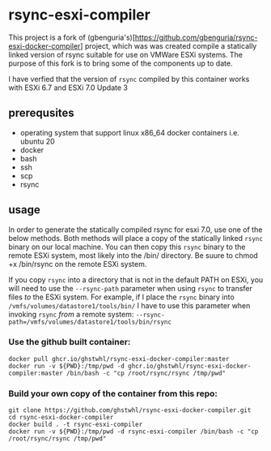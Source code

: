 # rsync-esxi-compiler
This project is a fork of (gbenguria's)[https://github.com/gbenguria/rsync-esxi-docker-compiler] project, which was was created compile a statically linked version of rsync suitable for use on VMWare ESXi systems.  The purpose of this fork is to bring some of the components up to date.

I have verfied that the version of `rsync` compiled by this container works with ESXi 6.7 and ESXi 7.0 Update 3

## prerequsites

* operating system that support linux x86_64 docker containers i.e. ubuntu 20
* docker 
* bash
* ssh
* scp
* rsync

## usage
In order to generate the statically compiled rsync for esxi 7.0, use one of the below methods.  Both methods will place a copy of the statically linked `rsync` binary on our local machine.  You can then copy this `rsync` binary to the remote ESXi system, most likely into the /bin/ directory.  Be suure to chmod +x /bin/rsync on the remote ESXi system.

If you copy `rsync` into a directory that is not in the default PATH on ESXi, you will need to use the `--rsync-path` parameter when using `rsync` to transfer files *to* the ESXi system.  For example, if I place the `rsync` binary into `/vmfs/volumes/datastore1/tools/bin/` I have to use this parameter when invoking `rsync` *from* a remote system:  `--rsync-path=/vmfs/volumes/datastore1/tools/bin/rsync`


### Use the github built container:
```
docker pull ghcr.io/ghstwhl/rsync-esxi-docker-compiler:master
docker run -v ${PWD}:/tmp/pwd -d ghcr.io/ghstwhl/rsync-esxi-docker-compiler:master /bin/bash -c "cp /root/rsync/rsync /tmp/pwd"
```

### Build your own copy of the container from this repo:
```
git clone https://github.com/ghstwhl/rsync-esxi-docker-compiler.git
cd rsync-esxi-docker-compiler
docker build . -t rsync-esxi-compiler
docker run -v ${PWD}:/tmp/pwd -d rsync-esxi-compiler /bin/bash -c "cp /root/rsync/rsync /tmp/pwd"
```
